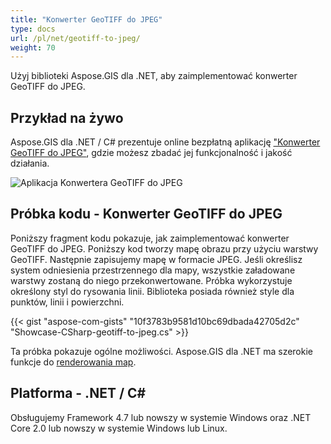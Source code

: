 ```yaml
---
title: "Konwerter GeoTIFF do JPEG"
type: docs
url: /pl/net/geotiff-to-jpeg/
weight: 70
---
```


Użyj biblioteki Aspose.GIS dla .NET, aby zaimplementować konwerter GeoTIFF do JPEG.

## **Przykład na żywo**

Aspose.GIS dla .NET / C# prezentuje online bezpłatną aplikację ["Konwerter GeoTIFF do JPEG"](https://products.aspose.app/gis/viewer/geotiff-to-jpeg), gdzie możesz zbadać jej funkcjonalność i jakość działania.

![Aplikacja Konwertera GeoTIFF do JPEG](viewer.png)

## **Próbka kodu - Konwerter GeoTIFF do JPEG**

Poniższy fragment kodu pokazuje, jak zaimplementować konwerter GeoTIFF do JPEG. Poniższy kod tworzy mapę obrazu przy użyciu warstwy GeoTIFF. Następnie zapisujemy mapę w formacie JPEG. Jeśli określisz system odniesienia przestrzennego dla mapy, wszystkie załadowane warstwy zostaną do niego przekonwertowane.
Próbka wykorzystuje określony styl do rysowania linii. Biblioteka posiada również style dla punktów, linii i powierzchni.

{{< gist "aspose-com-gists" "10f3783b9581d10bc69dbada42705d2c" "Showcase-CSharp-geotiff-to-jpeg.cs" >}}

Ta próbka pokazuje ogólne możliwości. Aspose.GIS dla .NET ma szerokie funkcje do [renderowania map](https://docs.aspose.com/gis/net/map-rendering/).

## **Platforma - .NET / C#**

Obsługujemy Framework 4.7 lub nowszy w systemie Windows oraz .NET Core 2.0 lub nowszy w systemie Windows lub Linux.
